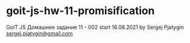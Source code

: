 # goit-js-hw-11-promisification

GoIT JS Домашнее задание 11 - 002 start 16.08.2021 by Sergej Pjatygin
sergej.pjatygin@gmail.com
